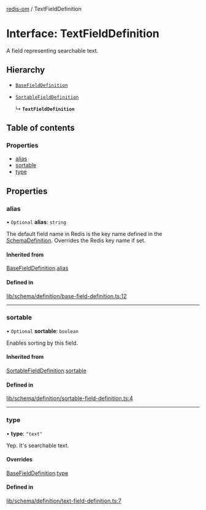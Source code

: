 [redis-om](../README.md) / TextFieldDefinition

# Interface: TextFieldDefinition

A field representing searchable text.

## Hierarchy

- [`BaseFieldDefinition`](BaseFieldDefinition.md)

- [`SortableFieldDefinition`](SortableFieldDefinition.md)

  ↳ **`TextFieldDefinition`**

## Table of contents

### Properties

- [alias](TextFieldDefinition.md#alias)
- [sortable](TextFieldDefinition.md#sortable)
- [type](TextFieldDefinition.md#type)

## Properties

### alias

• `Optional` **alias**: `string`

The default field name in Redis is the key name defined in the
[SchemaDefinition](../README.md#schemadefinition). Overrides the Redis key name if set.

#### Inherited from

[BaseFieldDefinition](BaseFieldDefinition.md).[alias](BaseFieldDefinition.md#alias)

#### Defined in

[lib/schema/definition/base-field-definition.ts:12](https://github.com/redis/redis-om-node/blob/9268f6d/lib/schema/definition/base-field-definition.ts#L12)

___

### sortable

• `Optional` **sortable**: `boolean`

Enables sorting by this field.

#### Inherited from

[SortableFieldDefinition](SortableFieldDefinition.md).[sortable](SortableFieldDefinition.md#sortable)

#### Defined in

[lib/schema/definition/sortable-field-definition.ts:4](https://github.com/redis/redis-om-node/blob/9268f6d/lib/schema/definition/sortable-field-definition.ts#L4)

___

### type

• **type**: ``"text"``

Yep. It's searchable text.

#### Overrides

[BaseFieldDefinition](BaseFieldDefinition.md).[type](BaseFieldDefinition.md#type)

#### Defined in

[lib/schema/definition/text-field-definition.ts:7](https://github.com/redis/redis-om-node/blob/9268f6d/lib/schema/definition/text-field-definition.ts#L7)
